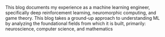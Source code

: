 This blog documents my experience as a machine learning engineer, specifically deep reinforcement learning, neuromorphic computing, and game theory. This blog takes a ground-up approach to understanding ML by analyzing the foundational fields from which it is built, primarily: neuroscience, computer science, and mathematics
